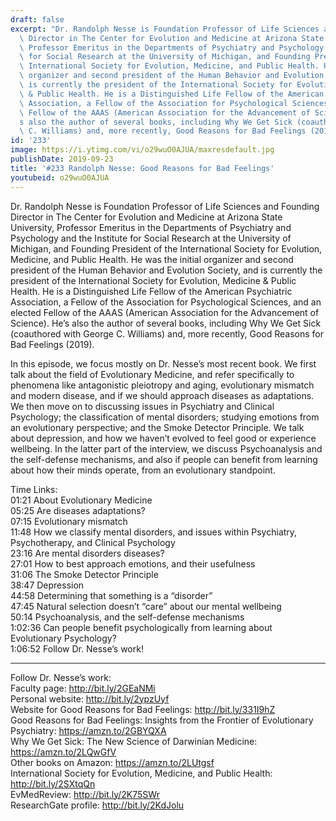 ```yaml
---
draft: false
excerpt: "Dr. Randolph Nesse is Foundation Professor of Life Sciences and Founding\
  \ Director in The Center for Evolution and Medicine at Arizona State University,\
  \ Professor Emeritus in the Departments of Psychiatry and Psychology and the Institute\
  \ for Social Research at the University of Michigan, and Founding President of the\
  \ International Society for Evolution, Medicine, and Public Health. He was the initial\
  \ organizer and second president of the Human Behavior and Evolution Society, and\
  \ is currently the president of the International Society for Evolution, Medicine\
  \ & Public Health. He is a Distinguished Life Fellow of the American Psychiatric\
  \ Association, a Fellow of the Association for Psychological Sciences, and an elected\
  \ Fellow of the AAAS (American Association for the Advancement of Science). He\u2019\
  s also the author of several books, including Why We Get Sick (coauthored with George\
  \ C. Williams) and, more recently, Good Reasons for Bad Feelings (2019)."
id: '233'
image: https://i.ytimg.com/vi/o29wuO0AJUA/maxresdefault.jpg
publishDate: 2019-09-23
title: '#233 Randolph Nesse: Good Reasons for Bad Feelings'
youtubeid: o29wuO0AJUA
---
```

Dr. Randolph Nesse is Foundation Professor of Life Sciences and Founding Director in The Center for Evolution and Medicine at Arizona State University, Professor Emeritus in the Departments of Psychiatry and Psychology and the Institute for Social Research at the University of Michigan, and Founding President of the International Society for Evolution, Medicine, and Public Health. He was the initial organizer and second president of the Human Behavior and Evolution Society, and is currently the president of the International Society for Evolution, Medicine & Public Health. He is a Distinguished Life Fellow of the American Psychiatric Association, a Fellow of the Association for Psychological Sciences, and an elected Fellow of the AAAS (American Association for the Advancement of Science). He’s also the author of several books, including Why We Get Sick (coauthored with George C. Williams) and, more recently, Good Reasons for Bad Feelings (2019).

In this episode, we focus mostly on Dr. Nesse’s most recent book. We first talk about the field of Evolutionary Medicine, and refer specifically to phenomena like antagonistic pleiotropy and aging, evolutionary mismatch and modern disease, and if we should approach diseases as adaptations. We then move on to discussing issues in Psychiatry and Clinical Psychology; the classification of mental disorders; studying emotions from an evolutionary perspective; and the Smoke Detector Principle. We talk about depression, and how we haven’t evolved to feel good or experience wellbeing. In the latter part of the interview, we discuss Psychoanalysis and the self-defense mechanisms, and also if people can benefit from learning about how their minds operate, from an evolutionary standpoint. 

Time Links:  
01:21  About Evolutionary Medicine  
05:25  Are diseases adaptations?  
07:15  Evolutionary mismatch  
11:48  How we classify mental disorders, and issues within Psychiatry, Psychotherapy, and Clinical Psychology                               
23:16  Are mental disorders diseases?  
27:01  How to best approach emotions, and their usefulness  
31:06  The Smoke Detector Principle  
38:47  Depression  
44:58  Determining that something is a “disorder”  
47:45  Natural selection doesn’t “care” about our mental wellbeing   
50:14  Psychoanalysis, and the self-defense mechanisms  
1:02:36  Can people benefit psychologically from learning about Evolutionary Psychology?  
1:06:52  Follow Dr. Nesse’s work!

---

Follow Dr. Nesse’s work:  
Faculty page: http://bit.ly/2GEaNMi  
Personal website: http://bit.ly/2ypzUyf  
Website for Good Reasons for Bad Feelings: http://bit.ly/331I9hZ  
Good Reasons for Bad Feelings: Insights from the Frontier of Evolutionary Psychiatry: https://amzn.to/2GBYQXA  
Why We Get Sick: The New Science of Darwinian Medicine: https://amzn.to/2LQwGfV  
Other books on Amazon: https://amzn.to/2LUtgsf  
International Society for Evolution, Medicine, and Public Health: http://bit.ly/2SXtqQn  
EvMedReview: http://bit.ly/2K75SWr  
ResearchGate profile: http://bit.ly/2KdJolu
